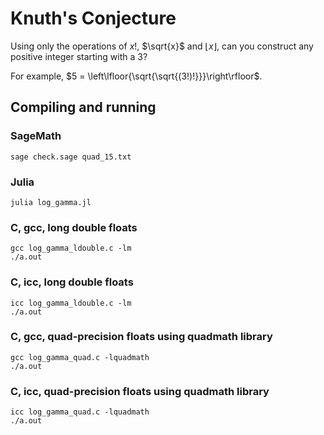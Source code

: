 # Knuth's Conjecture

Using only the operations of $x!$, $\sqrt{x}$ and $\lfloor{x}\rfloor$, can you construct any positive integer starting with a 3?

For example, $5 = \left\lfloor{\sqrt{\sqrt{(3!)!}}}\right\rfloor$.

## Compiling and running

### SageMath

```
sage check.sage quad_15.txt
```

### Julia

```
julia log_gamma.jl
```

### C, gcc, long double floats

```
gcc log_gamma_ldouble.c -lm
./a.out
```

### C, icc, long double floats

```
icc log_gamma_ldouble.c -lm
./a.out
```

### C, gcc, quad-precision floats using quadmath library

```
gcc log_gamma_quad.c -lquadmath
./a.out
```

### C, icc, quad-precision floats using quadmath library

```
icc log_gamma_quad.c -lquadmath
./a.out
```
